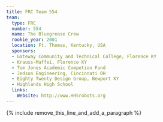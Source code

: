 ```yaml
---
title: FRC Team 554
team:
  type: FRC
  number: 554
  name: The Bluegrease Crew
  rookie_year: 2001
  location: Ft. Thomas, Kentucky, USA
  sponsors:
  - Gateway Community and Technical College, Florence KY
  - Krauss-Maffei, Florence KY
  - Tom Jones Academic Competion Fund
  - Jedson Engineering, Cincinnati OH
  - Eighty Twenty Design Group, Newport KY
  - Highlands High School
  links:
    Website: http://www.HHSrobots.org
---
```


{% include remove_this_line_and_add_a_paragraph %}